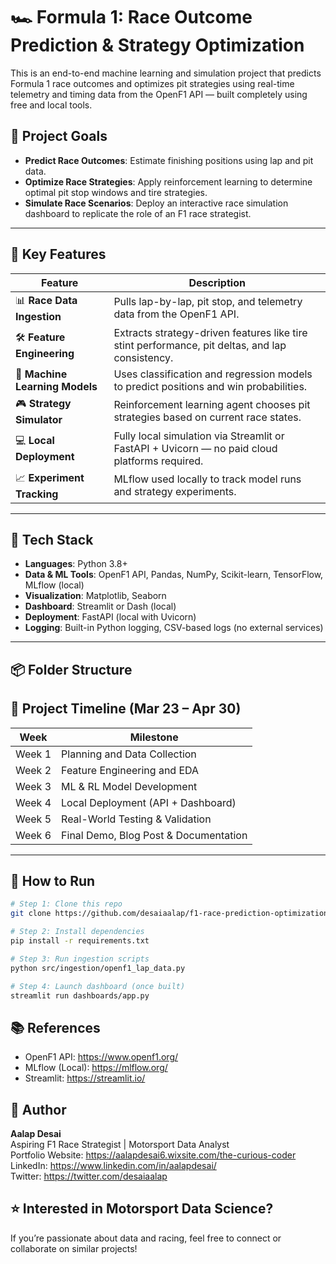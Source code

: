 # 🏎️ Formula 1: Race Outcome Prediction & Strategy Optimization

This is an end-to-end machine learning and simulation project that predicts Formula 1 race outcomes and optimizes pit strategies using real-time telemetry and timing data from the OpenF1 API — built completely using free and local tools.

## 🎯 Project Goals

- **Predict Race Outcomes**: Estimate finishing positions using lap and pit data.
- **Optimize Race Strategies**: Apply reinforcement learning to determine optimal pit stop windows and tire strategies.
- **Simulate Race Scenarios**: Deploy an interactive race simulation dashboard to replicate the role of an F1 race strategist.

---

## 🧠 Key Features

| Feature | Description |
|--------|-------------|
| 📊 **Race Data Ingestion** | Pulls lap-by-lap, pit stop, and telemetry data from the OpenF1 API. |
| 🛠️ **Feature Engineering** | Extracts strategy-driven features like tire stint performance, pit deltas, and lap consistency. |
| 🤖 **Machine Learning Models** | Uses classification and regression models to predict positions and win probabilities. |
| 🎮 **Strategy Simulator** | Reinforcement learning agent chooses pit strategies based on current race states. |
| 💻 **Local Deployment** | Fully local simulation via Streamlit or FastAPI + Uvicorn — no paid cloud platforms required. |
| 📈 **Experiment Tracking** | MLflow used locally to track model runs and strategy experiments. |

---

## 🧰 Tech Stack

- **Languages**: Python 3.8+
- **Data & ML Tools**: OpenF1 API, Pandas, NumPy, Scikit-learn, TensorFlow, MLflow (local)
- **Visualization**: Matplotlib, Seaborn
- **Dashboard**: Streamlit or Dash (local)
- **Deployment**: FastAPI (local with Uvicorn)
- **Logging**: Built-in Python logging, CSV-based logs (no external services)

---

## 📦 Folder Structure


## 📅 Project Timeline (Mar 23 – Apr 30)

| Week | Milestone |
|------|-----------|
| Week 1 | Planning and Data Collection |
| Week 2 | Feature Engineering and EDA |
| Week 3 | ML & RL Model Development |
| Week 4 | Local Deployment (API + Dashboard) |
| Week 5 | Real-World Testing & Validation |
| Week 6 | Final Demo, Blog Post & Documentation |

---

## 🚀 How to Run

```bash
# Step 1: Clone this repo
git clone https://github.com/desaiaalap/f1-race-prediction-optimization

# Step 2: Install dependencies
pip install -r requirements.txt

# Step 3: Run ingestion scripts
python src/ingestion/openf1_lap_data.py

# Step 4: Launch dashboard (once built)
streamlit run dashboards/app.py
```
## 📚 References

- OpenF1 API: https://www.openf1.org/
- MLflow (Local): https://mlflow.org/
- Streamlit: https://streamlit.io/
## 👤 Author

**Aalap Desai**  
Aspiring F1 Race Strategist | Motorsport Data Analyst  
Portfolio Website: https://aalapdesai6.wixsite.com/the-curious-coder  
LinkedIn: https://www.linkedin.com/in/aalapdesai/  
Twitter: https://twitter.com/desaiaalap


## ⭐️ Interested in Motorsport Data Science?
If you’re passionate about data and racing, feel free to connect or collaborate on similar projects!

